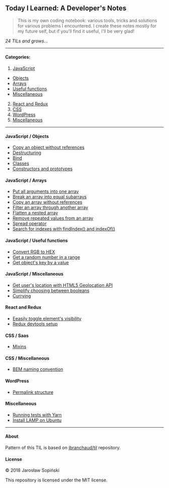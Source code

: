 ## Today I Learned: A Developer's Notes

> This is my own coding notebook: various tools, tricks and solutions for various problems I encountered. I create these notes mostly for my future self, but if you'll find it useful, I'll be very glad!

_24 TILs and grows..._

---

#### Categories:

1. [JavaScript](https://github.com/JarekSopinski/TIL/tree/master/JavaScript)

* [Objects](https://github.com/JarekSopinski/TIL/tree/master/JavaScript/Objects)
* [Arrays](https://github.com/JarekSopinski/TIL/tree/master/JavaScript/Arrays)
* [Useful functions](https://github.com/JarekSopinski/TIL/tree/master/JavaScript/Useful_functions)
* [Miscellaneous](https://github.com/JarekSopinski/TIL/tree/master/JavaScript/Misc)

2. [React and Redux](https://github.com/JarekSopinski/TIL/tree/master/React%26Redux)
3. [CSS](https://github.com/JarekSopinski/TIL/tree/master/CSS)
4. [WordPress](https://github.com/JarekSopinski/TIL/tree/master/WordPress)
5. [Miscellaneous](https://github.com/JarekSopinski/TIL/tree/master/Misc)

---

#### JavaScript / Objects
- [Copy an object without references](https://github.com/JarekSopinski/TIL/blob/master/JavaScript/Objects/Copy_an_object_without_references.md)
- [Destructuring](https://github.com/JarekSopinski/TIL/blob/master/JavaScript/Objects/Destructuring_of_objects.md)
- [Bind](https://github.com/JarekSopinski/TIL/blob/master/JavaScript/Objects/Bind.md)
- [Classes](https://github.com/JarekSopinski/TIL/blob/master/JavaScript/Objects/Classes.md)
- [Constructors and prototypes](https://github.com/JarekSopinski/TIL/blob/master/JavaScript/Objects/Constructors_and_Prototypes.md)


#### JavaScript / Arrays
- [Put all arguments into one array](https://github.com/JarekSopinski/TIL/blob/master/JavaScript/Arrays/Arguments_into_array_using_Arrayfrom.md)
- [Break an array into equal subarrays](https://github.com/JarekSopinski/TIL/blob/master/JavaScript/Arrays/Break_array_into_equal_subarrays.md)
- [Copy an array without references](https://github.com/JarekSopinski/TIL/blob/master/JavaScript/Arrays/Copy_an_array_without_references.md)
- [Filter an array through another array](https://github.com/JarekSopinski/TIL/blob/master/JavaScript/Arrays/Filter_array_through_another_array.md)
- [Flatten a nested array](https://github.com/JarekSopinski/TIL/blob/master/JavaScript/Arrays/Flatten_a_nested_array.md)
- [Remove repeated values from an array](https://github.com/JarekSopinski/TIL/blob/master/JavaScript/Arrays/Remove_repeated_values_from_array.md)
- [Spread operator](https://github.com/JarekSopinski/TIL/blob/master/JavaScript/Arrays/Spread_operator.md)
- [Search for indexes with findIndex() and indexOf()](https://github.com/JarekSopinski/TIL/blob/master/JavaScript/Arrays/Search_for_indexes_with_findIndex_and_indexOf.md)

#### JavaScript / Useful functions
- [Convert RGB to HEX](https://github.com/JarekSopinski/TIL/blob/master/JavaScript/Useful_functions/Convert_RGB_to_HEX.md)
- [Get a random number in a range](https://github.com/JarekSopinski/TIL/blob/master/JavaScript/Useful_functions/Get_Random_Number_In_A_Range.md)
- [Get object's key by a value](https://github.com/JarekSopinski/TIL/blob/master/JavaScript/Useful_functions/Get_key_by_value.md)

#### JavaScript / Miscellaneous
- [Get user's location with HTML5 Geolocation API](https://github.com/JarekSopinski/TIL/blob/master/JavaScript/Misc/Get_User_Location_Using_HTML5_Geolocation_API.md)
- [Simplify choosing between booleans](https://github.com/JarekSopinski/TIL/blob/master/JavaScript/Misc/Simplify_choosing_between_booleans.md)
- [Currying](https://github.com/JarekSopinski/TIL/blob/master/JavaScript/Misc/Currying.md)

#### React and Redux
- [Eeasily toggle element's visibility](https://github.com/JarekSopinski/TIL/blob/master/React%26Redux/Easily_toggle_elements_visibility.md)
- [Redux devtools setup](https://github.com/JarekSopinski/TIL/blob/master/React%26Redux/Redux_DevTools_Setup.md)


#### CSS / Saas
- [Mixins](https://github.com/JarekSopinski/TIL/blob/master/CSS/Sass/Mixins.md)

#### CSS / Miscellaneous
- [BEM naming convention](https://github.com/JarekSopinski/TIL/blob/master/CSS/Misc/BEM_naming_convention.md)

#### WordPress

- [Permalink structure](https://github.com/JarekSopinski/TIL/blob/master/WordPress/permalink-struture.md)

#### Miscellaneous
- [Running tests with Yarn](https://github.com/JarekSopinski/TIL/blob/master/Misc/running-tests-with-yarn.md)
- [Install LAMP on Ubuntu](https://github.com/JarekSopinski/TIL/blob/master/Misc/installing-lamp-on-ubuntu.md)

---

#### About

Pattern of this TIL is based on [jbranchaud/til](https://github.com/jbranchaud/til) repository.

#### License

&copy; 2018 Jarosław Sopiński

This repository is licensed under the MIT license.
